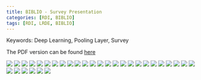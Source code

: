 ```yaml
---
title: BIBLIO - Survey Presentation
categories: [RDI, BIBLIO]
tags: [RDI, LRDE, BIBLIO]
---
```


Keywords: Deep Learning, Pooling Layer, Survey

The PDF version can be found [here](https://drive.google.com/file/d/1iAZs3ZuDmH_-ib_HEFn90sQHD925pOz8/view?usp=sharing)

![](https://drive.google.com/uc?id=1DKPdzg77ASf9MyYs0Iod7OMsFOClo22S)
![](https://drive.google.com/uc?id=1SkQmZHrE72yeCtfodUS_hY7DIA1J51Y9)
![](https://drive.google.com/uc?id=1IHcFOLduoUs3HgZBEQX6tl0jIapXWxCT)
![](https://drive.google.com/uc?id=1qlZjx6FxYH6O02xH9loxZ8qfuGk0Ug-N)
![](https://drive.google.com/uc?id=1KAiw45vZr3nWOrq-dUitFB2Z4KFvJojo)
![](https://drive.google.com/uc?id=1diAi6KiqnL8_uZ59R-Sf4ldk7-5uZtHD)
![](https://drive.google.com/uc?id=1wE4yo9AdgUd5O1YSExdp0QDTQWqR0dVO)
![](https://drive.google.com/uc?id=1xqhTBy7u-cMekOkgdqv8qfLf7N9UX2vR)
![](https://drive.google.com/uc?id=1qvWEzaQngh54AA685RrjUSxs79VwF50N)
![](https://drive.google.com/uc?id=1Buxus8SATC0COhwyC9jXwC9CmwVFMSrm)
![](https://drive.google.com/uc?id=1Ayz99alxcVmxIHZc3hGGTTm2peELJpC-)
![](https://drive.google.com/uc?id=18G1ok4-lrng1r2GfAdUqxETzojYlaHlW)
![](https://drive.google.com/uc?id=1M-h5npUviNzHLWAvjT9VksLFVeG80Ftd)
![](https://drive.google.com/uc?id=1hZ8QYYwlwPlIUFaflgVfU26O9_tldSWm)
![](https://drive.google.com/uc?id=1cdmn1gSjfwKyxTrArYWoafuQMHpbsYFb)
![](https://drive.google.com/uc?id=1eYu--_mXFg5HE3q3Bzb2VB4ArKWT7Fnu)
![](https://drive.google.com/uc?id=1EqcVyfMrQXP8K77-Xe6m-1u7s16HfyiX)
![](https://drive.google.com/uc?id=18U2M5SyxrHc_UY3vycHm8W375cVTueet)
![](https://drive.google.com/uc?id=1PzT8oYPs39QVUBr83XsC3DtcaYNMPuah)
![](https://drive.google.com/uc?id=1tidWWrLKUEeXIIeeqvndOqa_5UxAFEYL)
![](https://drive.google.com/uc?id=1NMYlGOTQfoR48wmsacKupDIkRYv-4Tmm)
![](https://drive.google.com/uc?id=1IVPQrGOFNK8EBoI0CjQWhfuPEZEAhkSz)
![](https://drive.google.com/uc?id=1zfWytmAD2xdCBH1jehqPYluecVJQ2Lho)
![](https://drive.google.com/uc?id=1JsGPF6qL3VykIsCxrbj2U5bAjv6D-EBz)
![](https://drive.google.com/uc?id=1aknCC8WKiygnXWcy0PsHECG4H9So_jiK)
![](https://drive.google.com/uc?id=1H7UGEl3KGE64SUItvuIQ4ymollrGb5Z5)
![](https://drive.google.com/uc?id=1kazTauAz-s7bm2FrjauuxZ5Io6nLDKLB)
![](https://drive.google.com/uc?id=1XMooW2Jjemb4jJPvy8kaY9pDL9GXVaDB)
![](https://drive.google.com/uc?id=1Jv20YY3K8-AhT2x3yNQfllzSiHfchXgO)
![](https://drive.google.com/uc?id=1qg9G7kxBtX469mrjee9KFAw61DfzOG81)
![](https://drive.google.com/uc?id=1Yb6UtlCuOD0KpyIk3sIlM4ddgEeFj_j4)
